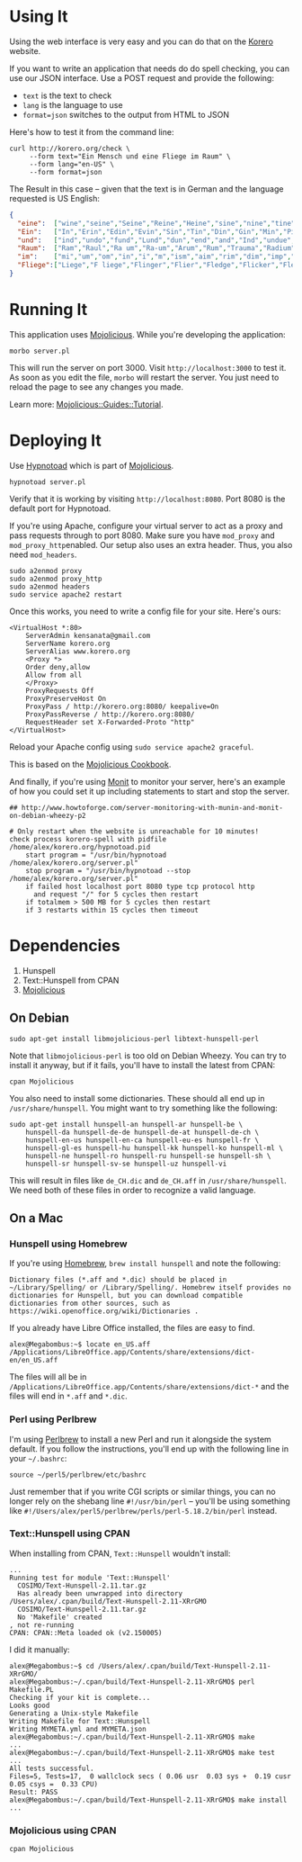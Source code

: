 # Using It

Using the web interface is very easy and you can do that on the
[Korero](http://korero.org/) website.

If you want to write an application that needs do do spell checking,
you can use our JSON interface. Use a POST request and provide the
following:

* `text` is the text to check
* `lang` is the language to use
* `format=json` switches to the output from HTML to JSON

Here's how to test it from the command line:

```
curl http://korero.org/check \
     --form text="Ein Mensch und eine Fliege im Raum" \
     --form lang="en-US" \
	 --form format=json
```

The Result in this case – given that the text is in German and the language requested is US English:

```json
{
  "eine":  ["wine","seine","Seine","Reine","Heine","sine","nine","tine","line","cine","dine","mine","pine","fine","vine"],
  "Ein":   ["In","Erin","Edin","Evin","Sin","Tin","Din","Gin","Min","Pin","Bin","Yin","Fin","Kin","Win"],
  "und":   ["ind","undo","fund","Lund","dun","end","and","Ind","undue","under","unit"],
  "Raum":  ["Ram","Raul","Ra um","Ra-um","Arum","Rum","Trauma","Radium","Maura","Umbra","Roam","RAM"],
  "im":    ["mi","um","om","in","i","m","ism","aim","rim","dim","imp","him","vim","Sim","Tim"],
  "Fliege":["Liege","F liege","Flinger","Flier","Fledge","Flicker","Flexed"]
}
```

# Running It

This application uses [Mojolicious](http://mojolicio.us/).
While you're developing the application:

```
morbo server.pl
```

This will run the server on port 3000. Visit `http://localhost:3000`
to test it. As soon as you edit the file, `morbo` will restart the
server. You just need to reload the page to see any changes you made.

Learn more: [Mojolicious::Guides::Tutorial](http://mojolicio.us/perldoc/Mojolicious/Guides/Tutorial).


# Deploying It

Use [Hypnotoad](http://mojolicio.us/perldoc/Mojo/Server/Hypnotoad)
which is part of [Mojolicious](http://mojolicio.us/).

```
hypnotoad server.pl
```

Verify that it is working by visiting `http://localhost:8080`.  Port
8080 is the default port for Hypnotoad.

If you're using Apache, configure your virtual server to act as a
proxy and pass requests through to port 8080. Make sure you have
`mod_proxy` and `mod_proxy_http`enabled.  Our setup also uses an extra
header. Thus, you also need `mod_headers`.

```
sudo a2enmod proxy
sudo a2enmod proxy_http
sudo a2enmod headers
sudo service apache2 restart
```

Once this works, you need to write a config file for your site. Here's
ours:

```
<VirtualHost *:80>
    ServerAdmin kensanata@gmail.com
    ServerName korero.org
    ServerAlias www.korero.org
    <Proxy *>
	Order deny,allow
	Allow from all
    </Proxy>
    ProxyRequests Off
    ProxyPreserveHost On
    ProxyPass / http://korero.org:8080/ keepalive=On
    ProxyPassReverse / http://korero.org:8080/
    RequestHeader set X-Forwarded-Proto "http"
</VirtualHost>
```

Reload your Apache config using `sudo service apache2 graceful`.

This is based on the
[Mojolicious Cookbook](http://mojolicio.us/perldoc/Mojolicious/Guides/Cookbook#Apache-mod_proxy).

And finally, if you're using [Monit](https://mmonit.com/monit/) to
monitor your server, here's an example of how you could set it up
including statements to start and stop the server.

```
## http://www.howtoforge.com/server-monitoring-with-munin-and-monit-on-debian-wheezy-p2

# Only restart when the website is unreachable for 10 minutes!
check process korero-spell with pidfile /home/alex/korero.org/hypnotoad.pid
    start program = "/usr/bin/hypnotoad /home/alex/korero.org/server.pl"
    stop program = "/usr/bin/hypnotoad --stop /home/alex/korero.org/server.pl"
    if failed host localhost port 8080 type tcp protocol http
      and request "/" for 5 cycles then restart
    if totalmem > 500 MB for 5 cycles then restart
    if 3 restarts within 15 cycles then timeout
```


# Dependencies

1. Hunspell
2. Text::Hunspell from CPAN
3. [Mojolicious](http://mojolicio.us/)


## On Debian

```
sudo apt-get install libmojolicious-perl libtext-hunspell-perl
```

Note that `libmojolicious-perl` is too old on Debian Wheezy. You can
try to install it anyway, but if it fails, you'll have to install the
latest from CPAN:

```
cpan Mojolicious
```

You also need to install some dictionaries. These should all end up in
`/usr/share/hunspell`. You might want to try something like the
following:

```
sudo apt-get install hunspell-an hunspell-ar hunspell-be \
    hunspell-da hunspell-de-de hunspell-de-at hunspell-de-ch \
    hunspell-en-us hunspell-en-ca hunspell-eu-es hunspell-fr \
    hunspell-gl-es hunspell-hu hunspell-kk hunspell-ko hunspell-ml \
    hunspell-ne hunspell-ro hunspell-ru hunspell-se hunspell-sh \
    hunspell-sr hunspell-sv-se hunspell-uz hunspell-vi
```

This will result in files like `de_CH.dic` and `de_CH.aff` in
`/usr/share/hunspell`. We need both of these files in order to
recognize a valid language.


## On a Mac

### Hunspell using Homebrew

If you're using [Homebrew](http://brew.sh/), `brew install hunspell`
and note the following:

```
Dictionary files (*.aff and *.dic) should be placed in
~/Library/Spelling/ or /Library/Spelling/. Homebrew itself provides no
dictionaries for Hunspell, but you can download compatible
dictionaries from other sources, such as
https://wiki.openoffice.org/wiki/Dictionaries .
```

If you already have Libre Office installed, the files are easy to find.

```
alex@Megabombus:~$ locate en_US.aff
/Applications/LibreOffice.app/Contents/share/extensions/dict-en/en_US.aff
```

The files will all be in
`/Applications/LibreOffice.app/Contents/share/extensions/dict-*` and
the files will end in `*.aff` and `*.dic`.

### Perl using Perlbrew

I'm using [Perlbrew](http://perlbrew.pl/) to install a new Perl and
run it alongside the system default. If you follow the instructions,
you'll end up with the following line in your `~/.bashrc`:

```
source ~/perl5/perlbrew/etc/bashrc
```

Just remember that if you write CGI scripts or similar things, you can
no longer rely on the shebang line `#!/usr/bin/perl` – you'll be using
something like
`#!/Users/alex/perl5/perlbrew/perls/perl-5.18.2/bin/perl` instead.

### Text::Hunspell using CPAN

When installing from CPAN, `Text::Hunspell` wouldn't install:

```
...
Running test for module 'Text::Hunspell'
  COSIMO/Text-Hunspell-2.11.tar.gz
  Has already been unwrapped into directory /Users/alex/.cpan/build/Text-Hunspell-2.11-XRrGMO
  COSIMO/Text-Hunspell-2.11.tar.gz
  No 'Makefile' created
, not re-running
CPAN: CPAN::Meta loaded ok (v2.150005)
```

I did it manually:

```
alex@Megabombus:~$ cd /Users/alex/.cpan/build/Text-Hunspell-2.11-XRrGMO/
alex@Megabombus:~/.cpan/build/Text-Hunspell-2.11-XRrGMO$ perl Makefile.PL 
Checking if your kit is complete...
Looks good
Generating a Unix-style Makefile
Writing Makefile for Text::Hunspell
Writing MYMETA.yml and MYMETA.json
alex@Megabombus:~/.cpan/build/Text-Hunspell-2.11-XRrGMO$ make
...
alex@Megabombus:~/.cpan/build/Text-Hunspell-2.11-XRrGMO$ make test
...
All tests successful.
Files=5, Tests=17,  0 wallclock secs ( 0.06 usr  0.03 sys +  0.19 cusr  0.05 csys =  0.33 CPU)
Result: PASS
alex@Megabombus:~/.cpan/build/Text-Hunspell-2.11-XRrGMO$ make install
...
```

### Mojolicious using CPAN

```
cpan Mojolicious
```

